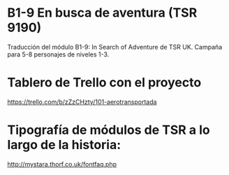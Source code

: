 # B1-9 En busca de aventura (TSR 9190)
Traducción del módulo B1-9: In Search of Adventure de TSR UK.
Campaña para 5-8 personajes de niveles 1-3.

# Tablero de Trello con el proyecto
https://trello.com/b/zZzCHzty/101-aerotransportada

# Tipografía de módulos de TSR a lo largo de la historia:
http://mystara.thorf.co.uk/fontfaq.php
